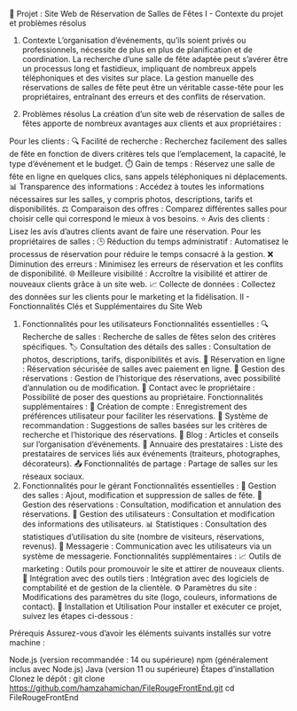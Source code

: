 🎉 Projet : Site Web de Réservation de Salles de Fêtes
I - Contexte du projet et problèmes résolus
1. Contexte
L’organisation d’événements, qu’ils soient privés ou professionnels, nécessite de plus en plus de planification et de coordination. La recherche d’une salle de fête adaptée peut s’avérer être un processus long et fastidieux, impliquant de nombreux appels téléphoniques et des visites sur place. La gestion manuelle des réservations de salles de fête peut être un véritable casse-tête pour les propriétaires, entraînant des erreurs et des conflits de réservation.

2. Problèmes résolus
La création d’un site web de réservation de salles de fêtes apporte de nombreux avantages aux clients et aux propriétaires :

Pour les clients :
🔍 Facilité de recherche : Recherchez facilement des salles de fête en fonction de divers critères tels que l’emplacement, la capacité, le type d’événement et le budget.
⏱️ Gain de temps : Réservez une salle de fête en ligne en quelques clics, sans appels téléphoniques ni déplacements.
📊 Transparence des informations : Accédez à toutes les informations nécessaires sur les salles, y compris photos, descriptions, tarifs et disponibilités.
⚖️ Comparaison des offres : Comparez différentes salles pour choisir celle qui correspond le mieux à vos besoins.
⭐ Avis des clients : Lisez les avis d’autres clients avant de faire une réservation.
Pour les propriétaires de salles :
🕒 Réduction du temps administratif : Automatisez le processus de réservation pour réduire le temps consacré à la gestion.
❌ Diminution des erreurs : Minimisez les erreurs de réservation et les conflits de disponibilité.
🌐 Meilleure visibilité : Accroître la visibilité et attirer de nouveaux clients grâce à un site web.
📈 Collecte de données : Collectez des données sur les clients pour le marketing et la fidélisation.
II - Fonctionnalités Clés et Supplémentaires du Site Web
1. Fonctionnalités pour les utilisateurs
Fonctionnalités essentielles :
🔍 Recherche de salles : Recherche de salles de fêtes selon des critères spécifiques.
🏷️ Consultation des détails des salles : Consultation de photos, descriptions, tarifs, disponibilités et avis.
🛒 Réservation en ligne : Réservation sécurisée de salles avec paiement en ligne.
📅 Gestion des réservations : Gestion de l’historique des réservations, avec possibilité d’annulation ou de modification.
💬 Contact avec le propriétaire : Possibilité de poser des questions au propriétaire.
Fonctionnalités supplémentaires :
👤 Création de compte : Enregistrement des préférences utilisateur pour faciliter les réservations.
🤖 Système de recommandation : Suggestions de salles basées sur les critères de recherche et l’historique des réservations.
📝 Blog : Articles et conseils sur l’organisation d’événements.
📒 Annuaire des prestataires : Liste des prestataires de services liés aux événements (traiteurs, photographes, décorateurs).
📤 Fonctionnalités de partage : Partage de salles sur les réseaux sociaux.
2. Fonctionnalités pour le gérant
Fonctionnalités essentielles :
🏢 Gestion des salles : Ajout, modification et suppression de salles de fête.
📅 Gestion des réservations : Consultation, modification et annulation des réservations.
👥 Gestion des utilisateurs : Consultation et modification des informations des utilisateurs.
📊 Statistiques : Consultation des statistiques d’utilisation du site (nombre de visiteurs, réservations, revenus).
💬 Messagerie : Communication avec les utilisateurs via un système de messagerie.
Fonctionnalités supplémentaires :
📈 Outils de marketing : Outils pour promouvoir le site et attirer de nouveaux clients.
🔗 Intégration avec des outils tiers : Intégration avec des logiciels de comptabilité et de gestion de la clientèle.
⚙️ Paramètres du site : Modifications des paramètres du site (logo, couleurs, informations de contact).
🚀 Installation et Utilisation
Pour installer et exécuter ce projet, suivez les étapes ci-dessous :

Prérequis
Assurez-vous d’avoir les éléments suivants installés sur votre machine :

Node.js (version recommandée : 14 ou supérieure)
npm (généralement inclus avec Node.js)
Java (version 11 ou supérieure)
Étapes d’installation
Clonez le dépôt :
git clone https://github.com/hamzahamichan/FileRougeFrontEnd.git
cd FileRougeFrontEnd
